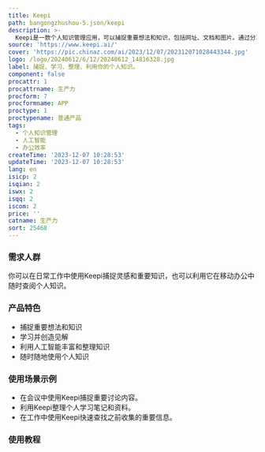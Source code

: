 ```yaml
---
title: Keepi
path: bangongzhushou-5.json/keepi
description: >-
  Keepi是一款个人知识管理应用，可以捕捉重要想法和知识，包括网址、文档和图片。通过分享，Keepi能够学习并从你的知识中创造见解。利用人工智能，Keepi能够丰富和整理你的知识，让你之后轻松找到它。你可以随时随地使用你的个人知识，充分利用它们。
source: 'https://www.keepi.ai/'
cover: 'https://pic.chinaz.com/ai/2023/12/07/202312071028443344.jpg'
logo: /logo/20240612/6/12/20240612_14816328.jpg
label: 捕捉、学习、整理、利用你的个人知识。
component: false
procattr: 1
procattrname: 生产力
procform: 7
procformname: APP
proctype: 1
proctypename: 普通产品
tags:
  - 个人知识管理
  - 人工智能
  - 办公效率
createTime: '2023-12-07 10:28:53'
updateTime: '2023-12-07 10:28:53'
lang: en
isicp: 2
isqian: 2
iswx: 2
isqq: 2
iscom: 2
price: ''
catname: 生产力
sort: 25468
---
```




### 需求人群
你可以在日常工作中使用Keepi捕捉灵感和重要知识，也可以利用它在移动办公中随时查阅个人知识。

### 产品特色
- 捕捉重要想法和知识
- 学习并创造见解
- 利用人工智能丰富和整理知识
- 随时随地使用个人知识

### 使用场景示例
- 在会议中使用Keepi捕捉重要讨论内容。
- 利用Keepi整理个人学习笔记和资料。
- 在工作中使用Keepi快速查找之前收集的重要信息。

### 使用教程


  
